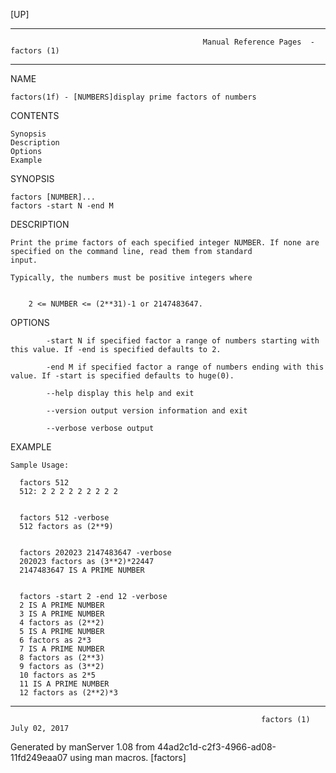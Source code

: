 [UP]

-----------------------------------------------------------------------------------------------------------------------------------
                                               Manual Reference Pages  - factors (1)
-----------------------------------------------------------------------------------------------------------------------------------
                                                                 
NAME

    factors(1f) - [NUMBERS]display prime factors of numbers

CONTENTS

    Synopsis
    Description
    Options
    Example

SYNOPSIS

    factors [NUMBER]...
    factors -start N -end M

DESCRIPTION

    Print the prime factors of each specified integer NUMBER. If none are specified on the command line, read them from standard
    input.

    Typically, the numbers must be positive integers where


        2 <= NUMBER <= (2**31)-1 or 2147483647.

OPTIONS

            -start N if specified factor a range of numbers starting with this value. If -end is specified defaults to 2.

            -end M if specified factor a range of numbers ending with this value. If -start is specified defaults to huge(0).

            --help display this help and exit

            --version output version information and exit

            --verbose verbose output

EXAMPLE

    Sample Usage:

      factors 512
      512: 2 2 2 2 2 2 2 2 2


      factors 512 -verbose
      512 factors as (2**9)


      factors 202023 2147483647 -verbose
      202023 factors as (3**2)*22447
      2147483647 IS A PRIME NUMBER


      factors -start 2 -end 12 -verbose
      2 IS A PRIME NUMBER
      3 IS A PRIME NUMBER
      4 factors as (2**2)
      5 IS A PRIME NUMBER
      6 factors as 2*3
      7 IS A PRIME NUMBER
      8 factors as (2**3)
      9 factors as (3**2)
      10 factors as 2*5
      11 IS A PRIME NUMBER
      12 factors as (2**2)*3

-----------------------------------------------------------------------------------------------------------------------------------

                                                            factors (1)                                               July 02, 2017

Generated by manServer 1.08 from 44ad2c1d-c2f3-4966-ad08-11fd249eaa07 using man macros.
                                                             [factors]
